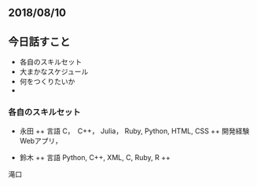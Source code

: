 
## 2018/08/10

## 今日話すこと
+ 各自のスキルセット
+ 大まかなスケジュール
+ 何をつくりたいか
+ 

### 各自のスキルセット
+ 永田
++ 言語
C，　C++， Julia， Ruby, Python, HTML, CSS
++ 開発経験
Webアプリ，

+ 鈴木
++ 言語
Python, C++, XML, C, Ruby, R
++ 


滝口
